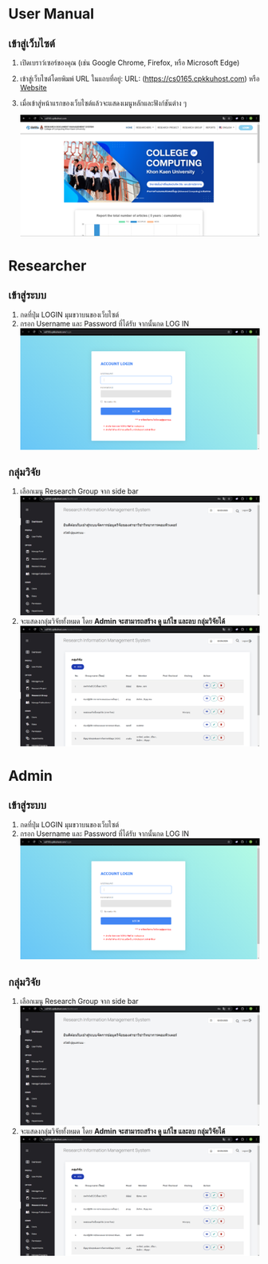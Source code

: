 # User Manual
## เข้าสู่เว็บไซต์

1. เปิดเบราว์เซอร์ของคุณ (เช่น Google Chrome, Firefox, หรือ Microsoft Edge)
2. เข้าสู่เว็บไซต์โดยพิมพ์ URL ในแถบที่อยู่: URL: (https://cs0165.cpkkuhost.com)
   หรือ [Website](https://cs0165.cpkkuhost.com/)
3. เมื่อเข้าสู่หน้าแรกของเว็บไซต์แล้วจะแสดงเมนูหลักและฟังก์ชันต่าง ๆ
   
   ![Home](images/home.png)

# Researcher
## เข้าสู่ระบบ
1. กดที่ปุ่ม LOGIN มุมขวาบนของเว็บไซต์
2. กรอก Username และ Password ที่ได้รับ จากนั้นกด LOG IN
   ![Login](images/login.png)

## กลุ่มวิจัย
1. เลือกเมนู Research Group จาก side bar
   ![Admin_Home](images/admin_home.png)
2. จะแสดงกลุ่มวิจัยทั้งหมด โดย **Admin จะสามารถสร้าง ดู แก้ไข และลบ กลุ่มวิจัยได้**
   ![Admin_ResearchGroip](images/admin_researchgroup.png)

   
# Admin
## เข้าสู่ระบบ
1. กดที่ปุ่ม LOGIN มุมขวาบนของเว็บไซต์
2. กรอก Username และ Password ที่ได้รับ จากนั้นกด LOG IN
   ![Login](images/login.png)

## กลุ่มวิจัย
1. เลือกเมนู Research Group จาก side bar
   ![Admin_Home](images/admin_home.png)
2. จะแสดงกลุ่มวิจัยทั้งหมด โดย **Admin จะสามารถสร้าง ดู แก้ไข และลบ กลุ่มวิจัยได้**
   ![Admin_ResearchGroip](images/admin_researchgroup.png)


